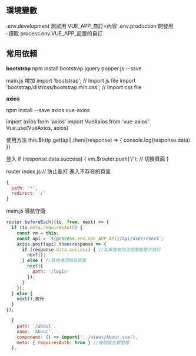 

環境變數
---
.env.development 測試用   VUE_APP_自訂=內容
.env.production 開發用  
 -讀取  process.env.VUE_APP_設置的自訂

常用依賴
---
**bootstrap**
npm install bootstrap jquery popper.js --save 

main.js 增加 
import 'bootstrap'; // Import js file
import 'bootstrap/dist/css/bootstrap.min.css'; // Import css file


**axios**

npm install --save axios vue-axios

import axios from 'axios'
import VueAxios from 'vue-axios'
Vue.use(VueAxios, axios)

使用方法
this.$http.get(api).then((response) => {
  console.log(response.data)
})



登入
if (response.data.success) {
   vm.$router.push('/'); // 切換頁面
}



router index.js
// 防止亂打 進入不存在的頁面
```javascript
{
  path: '*',
  redirect: '/'
}
```

main.js  導航守衛
```javascript
router.beforeEach((to, from, next) => {
  if (to.meta.requiresAuth) {
    const vm = this;
    const api = `${process.env.VUE_APP_API}/api/user/check`;
    axios.post(api).then(response => {
      if (response.data.success) { //如果面有加這個需驗證才放行
        next();
      } else { //其他導回填寫頁面
        next({
          path: '/login' 
        });
      }
    });
  } else {
    next();放行
  }
});

  {
    path: '/about',
    name: 'About',
    component: () => import('../views/About.vue'),
    meta: { requiresAuth: true } //確認是否要阻擋
  },
  ```